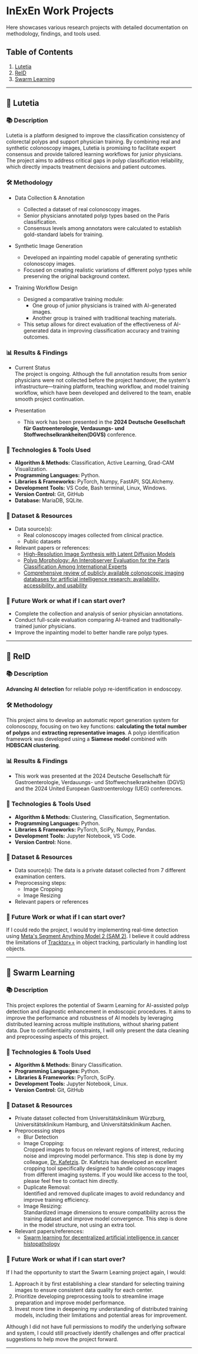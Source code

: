 # InExEn Work Projects
Here showcases various research projects with detailed documentation on methodology, findings, and tools used.

## Table of Contents

1. [Lutetia](#-lutetia)
2. [ReID](#-reid)
3. [Swarm Learning](#-swarm-learning)

---

## 📌  Lutetia

### 📚 Description
Lutetia is a platform designed to improve the classification consistency of colorectal polyps and support physician training. By combining real and synthetic colonoscopy images, Lutetia is promising to facilitate expert consensus and provide tailored learning workflows for junior physicians. The project aims to address critical gaps in polyp classification reliability, which directly impacts treatment decisions and patient outcomes.

### 🛠 Methodology

- Data Collection & Annotation
  - Collected a dataset of real colonoscopy images.
  - Senior physicians annotated polyp types based on the Paris classification.
  - Consensus levels among annotators were calculated to establish gold-standard labels for training.

- Synthetic Image Generation
  - Developed an inpainting model capable of generating synthetic colonoscopy images.
  - Focused on creating realistic variations of different polyp types while preserving the original background context.

- Training Workflow Design
  - Designed a comparative training module:
    - One group of junior physicians is trained with AI-generated images.
    - Another group is trained with traditional teaching materials.
  - This setup allows for direct evaluation of the effectiveness of AI-generated data in improving classification accuracy and training outcomes.

### 📊 Results & Findings

- Current Status <br/>
The project is ongoing. Although the full annotation results from senior physicians were not collected before the project handover, the system's infrastructure—training platform, teaching workflow, and model training workflow, which have been developed and delivered to the team, enable smooth project continuation.

- Presentation
  - This work has been presented in the **2024 Deutsche Gesellschaft für Gastroenterologie, Verdauungs- und Stoffwechselkrankheiten(DGVS)** conference.

### 🔧 Technologies & Tools Used
- **Algorithm & Methods:** Classification, Active Learning, Grad-CAM Visualization.
- **Programming Languages:** Python.
- **Libraries & Frameworks:** PyTorch, Numpy, FastAPI, SQLAlchemy.
- **Development Tools:** VS Code, Bash terminal, Linux, Windows.
- **Version Control:** Git, GitHub
- **Database:** MariaDB, SQLite.

### 📂 Dataset & Resources

- Data source(s):
  - Real colonoscopy images collected from clinical practice.
  - Public datasets
- Relevant papers or references:
  - [High-Resolution Image Synthesis with Latent Diffusion Models](https://arxiv.org/abs/2112.10752)
  - [Polyp Morphology: An Interobserver Evaluation for the Paris Classification Among International Experts](https://journals.lww.com/ajg/abstract/2015/01000/polyp_morphology__an_interobserver_evaluation_for.24.aspx)
  - [Comprehensive review of publicly available colonoscopic imaging databases for artificial intelligence research: availability, accessibility, and usability](https://www.sciencedirect.com/science/article/pii/S0016510722019526)

### 🚀 Future Work or what if I can start over?

- Complete the collection and analysis of senior physician annotations.
- Conduct full-scale evaluation comparing AI-trained and traditionally-trained junior physicians.
- Improve the inpainting model to better handle rare polyp types.

---

## 📌 ReID

### 📚 Description
𝐀𝐝𝐯𝐚𝐧𝐜𝐢𝐧𝐠 𝐀𝐈 𝐝𝐞𝐭𝐞𝐜𝐭𝐢𝐨𝐧 for reliable polyp re-identification in endoscopy. 

### 🛠 Methodology
This project aims to develop an automatic report generation system for colonoscopy, focusing on two key functions: **calculating the total number of polyps** and **extracting representative images**. A polyp identification framework was developed using a **Siamese model** combined with **HDBSCAN clustering**.

### 📊 Results & Findings


- This work was presented at the 2024 Deutsche Gesellschaft für Gastroenterologie, Verdauungs- und Stoffwechselkrankheiten (DGVS) and the 2024 United European Gastroenterology (UEG) conferences.

### 🔧 Technologies & Tools Used
- **Algorithm & Methods:** Clustering, Classification, Segmentation.
- **Programming Languages:** Python.
- **Libraries & Frameworks:** PyTorch, SciPy, Numpy, Pandas.
- **Development Tools:** Jupyter Notebook, VS Code.
- **Version Control:** None.

### 📂 Dataset & Resources

- Data source(s): The data is a private dataset collected from 7 different examination centers.
- Preprocessing steps:
  - Image Cropping
  - Image Resizing
- Relevant papers or references 

### 🚀 Future Work or what if I can start over?
If I could redo the project, I would try implementing real-time detection using [Meta's Segment Anything Model 2 (SAM 2)](https://ai.meta.com/sam2/). I believe it could address the limitations of [Tracktor++](https://motchallenge.net/method/MOT=2418&chl=11) in object tracking, particularly in handling lost objects.

---

## 📌 Swarm Learning

### 📚 Description
This project explores the potential of Swarm Learning for AI-assisted polyp detection and diagnostic enhancement in endoscopic procedures. It aims to improve the performance and robustness of AI models by leveraging distributed learning across multiple institutions, without sharing patient data. Due to confidentiality constraints, I will only present the data cleaning and preprocessing aspects of this project.

### 🔧 Technologies & Tools Used
- **Algorithm & Methods:** Binary Classification.
- **Programming Languages:** Python.
- **Libraries & Frameworks:** PyTorch, SciPy.
- **Development Tools:** Jupyter Notebook, Linux.
- **Version Control:** Git, GitHub

### 📂 Dataset & Resources
- Private dataset collected from Universitätsklinikum Würzburg, Universitätsklinikum Hamburg, and Universitätsklinikum Aachen.
- Preprocessing steps
  - Blur Detection
  - Image Cropping:<br/>
  Cropped images to focus on relevant regions of interest, reducing noise and improving model performance. This step is done by my colleague, [Dr. Kafetzis](https://github.com/iokaf?page=2&tab=repositories). Dr. Kafetzis has developed an excellent cropping tool specifically designed to handle colonoscopy images from different imaging systems. If you would like access to the tool, please feel free to contact him directly.
  - Duplicate Removal: <br/>
  Identified and removed duplicate images to avoid redundancy and improve training efficiency.
  - Image Resizing: <br/>
  Standardized image dimensions to ensure compatibility across the training dataset and improve model convergence. This step is done in the model structure, not using an extra tool.
- Relevant papers/references:
  - [Swarm learning for decentralized artificial intelligence in cancer histopathology](https://www.nature.com/articles/s41591-022-01768-5)

### 🚀 Future Work or what if I can start over?

If I had the opportunity to start the Swarm Learning project again, I would:

1) Approach it by first establishing a clear standard for selecting training images to ensure consistent data quality for each center. 
2) Prioritize developing preprocessing tools to streamline image preparation and improve model performance.
3) Invest more time in deepening my understanding of distributed training models, including their limitations and potential areas for improvement. <br/>

Although I did not have full permissions to modify the underlying software and system, I could still proactively identify challenges and offer practical suggestions to help move the project forward. 


---



